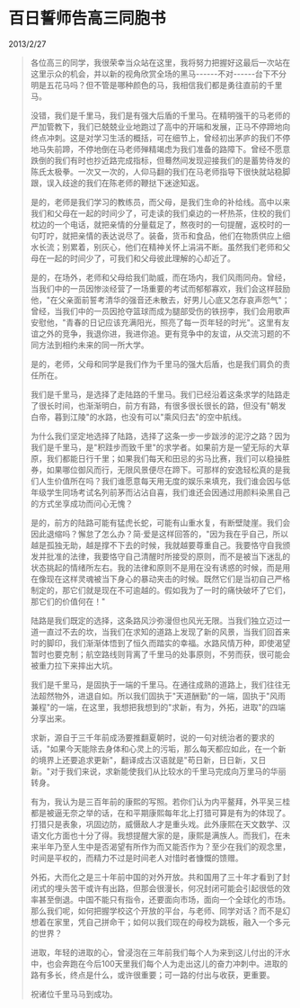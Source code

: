 # 百日誓师告高三同胞书
2013/2/27

> 各位高三的同学，我很荣幸当众站在这里，我将努力把握好这最后一次站在这里示众的机会，并以新的视角欣赏全场的黑马------不对------台下不分明是五花马吗？但不管是哪种颜色的马，我相信我们都是勇往直前的千里马。
>
> 没错，我们是千里马，我们是有强大后盾的千里马。在精明强干的马老师的严加管教下，我们已兢兢业业地跑过了高中的开端和发展，正马不停蹄地向终点冲刺。这是对学习生活的概括，可在细节上，曾经初出茅庐的我们不停地马失前蹄，不停地倒在马老师殚精竭虑为我们准备的路障下。曾经不愿意跌倒的我们有时也抄近路完成指标，但蓦然间发现迎接我们的是蓄势待发的陈氏太极拳。一次又一次的，人仰马翻的我们在马老师指导下很快就站稳脚跟，误入歧途的我们在陈老师的鞭挞下迷途知返。
>
> 是的，老师是我们学习的教练员，而父母，是我们生命的补给线。高中以来我们和父母在一起的时间少了，可走读的我们桌边的一杯热茶，住校的我们枕边的一个电话，就把亲情的分量载足了，熬夜时的一句提醒，返校时的一句叮咛，就把亲情的表达说尽了。装备，货币和食品，他们在物质供应上细水长流；别累着，别灰心，他们在精神关怀上涓涓不断。虽然我们老师和父母在一起的时间少了，可我们和父母彼此理解的心却近了。
>
> 是的，在场外，老师和父母给我们助威，而在场内，我们风雨同舟。曾经，当我们中的一员因惨淡经营了一场重要的考试而郁郁寡欢，我们会这样鼓励他，"在父亲面前誓考清华的强音还未散去，好男儿心底又怎存哀声怨气"；曾经，当我们中的一员因抢夺篮球而成为腿部受伤的铁拐李，我们会用歌声安慰他，"青春的日记应该充满阳光，照亮了每一页年轻的时光"。这里有友谊之外的竞争，我退你进，我进你追。更有竞争中的友谊，从交流习题的不同方法到相约未来的同一所大学。
>
> 是的，老师，父母和同学是我们作为千里马的强大后盾，也是我们肩负的责任所在。
>
> 我们是千里马，是选择了走陆路的千里马。我们已经沿着这条求学的陆路走了很长时间，也渐渐明白，前方有路，有很多很长很长的路，但没有"朝发白帝，暮到江陵"的水路，也没有可以"乘风归去"的空中航线。
>
> 为什么我们坚定地选择了陆路，选择了这条一步一步跋涉的泥泞之路？因为我们是千里马，是"积跬步而致千里"的求学者。如果前方是一望无际的大草原，我们都能日行千里；如果我们每天和田忌的劣马比赛，我们可以稳操胜券，如果哪位御风而行，无限风景便尽在蹄下。可那样的安逸轻松真的是我们人生价值所在吗？我们谁愿意每天用无度的娱乐来填充，我们谁会因与低年级学生同场考试名列前茅而沾沾自喜，我们谁还会因通过用颜料染黑自己的方式坐享成功而问心无愧？
>
> 是的，前方的陆路可能有猛虎长蛇，可能有山重水复，有断壁陡崖。我们会因此退缩吗？懈怠了怎么办？简·爱是这样回答的，"因为我在乎自己，所以越是孤独无助，越是撑不下去的时候，我就越要尊重自己。我要恪守自我颁发并批准的法律，我要恪守自己清醒时所接受的原则，而不是被当下迷乱的状态挑起的情绪所左右。我的法律和原则不是用在没有诱惑的时候，而是用在像现在这样灵魂被当下身心的暴动夹击的时候。既然它们是当初自己严格制定的，那它们就是现在不可逾越的。假如我为了一时的痛快破坏了它们，那它们的价值何在！"
>
> 陆路是我们既定的选择，这条路风沙弥漫但也风光无限。当我们独立迈过一道一直过不去的坎，当我们在求知的道路上发现了新的风景，当我们回首来时的脚印，我们渐渐体悟到了恒久而踏实的幸福。水路风情万种，即使渴望暂时也要克制；航空路线则背离了千里马的处事原则，不劳而获，很可能会被重力拉下来摔出大坑。
>
> 我们是千里马，是固执于一端的千里马。在通往成熟的道路上，我们往往无法超然物外，进退自如。所以我们固执于"天道酬勤"的一端，固执于"风雨兼程"的一端，在这里，我想把我想到的"求新，有为，外拓，进取"的四端分享出来。
>
> 求新，源自于三千年前成汤要推翻夏朝时，说的一句对统治者的要求的话，"如果今天能除去身体和心灵上的污垢，那么每天都应如此，在一个新的境界上还要追求更新"，翻译成古汉语就是"苟日新，日日新，又日新。"对于我们来说，求新能使我们从比较水的千里马完成向万里马的华丽转身。
>
> 有为，我认为是三百年前的康熙的写照。若你们认为内平鳌拜，外平吴三桂都是被逼无奈之举的话，在和平期康熙每年北上打猎可算是有为的体现了。打猎只是表象，巩固边防，威慑敌人才是重头戏。此外康熙在天文数学、汉语文化方面也十分了得。我想提醒大家的是，康熙是满族人。而我们，在未来半年乃至人生中是否渴望有所作为而又能否作为？至少在我们的观念里，时间是平权的，而精力不过是时间老人对惜时者慷慨的馈赠。
>
> 外拓，大而化之是三十年前中国的对外开放。共和国用了三十年才看到了封闭式的埋头苦干或许有出路，但那会很漫长，何况封闭可能会引起很低的效率甚至倒退。中国不能只有指令，还要面向市场，面向一个全球化的市场。那么我们呢，如何把握学校这个开放的平台，与老师、同学对话？而不是幻想着在家里，凭自己拼命干；如何以我们现在的母校为跳板，融入一个多元的世界？
>
> 进取，年轻的进取的心，曾浸泡在三年前我们每个人为来到这儿付出的汗水中，也会奔跑在今后100天里我们每个人为走出这儿的奋力冲刺中。进取的路有多长，终点是什么，或许很重要；可一路的付出与收获，更重要。
>
> 祝诸位千里马马到成功。
